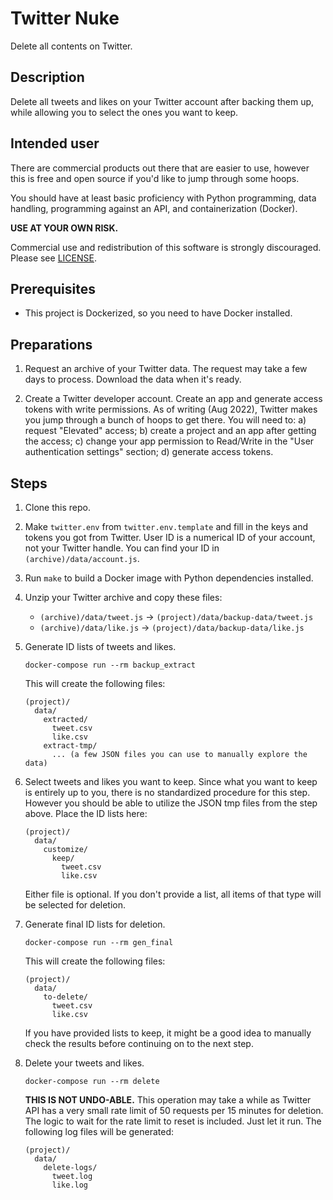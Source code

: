 # Twitter Nuke

Delete all contents on Twitter.

## Description

Delete all tweets and likes on your Twitter account after backing them up,
while allowing you to select the ones you want to keep.

## Intended user

There are commercial products out there that are easier to use,
however this is free and open source if you'd like to jump through some hoops.

You should have at least basic proficiency with Python programming, data handling,
programming against an API, and containerization (Docker).

**USE AT YOUR OWN RISK.**

Commercial use and redistribution of this software is strongly discouraged.
Please see [LICENSE](LICENSE).

## Prerequisites

* This project is Dockerized, so you need to have Docker installed.

## Preparations

1. Request an archive of your Twitter data.
   The request may take a few days to process.
   Download the data when it's ready.

2. Create a Twitter developer account.
   Create an app and generate access tokens with write permissions.
   As of writing (Aug 2022), Twitter makes you jump through a bunch of hoops to get there.
   You will need to:
   a) request "Elevated" access;
   b) create a project and an app after getting the access;
   c) change your app permission to Read/Write in the "User authentication settings" section;
   d) generate access tokens.

## Steps

1. Clone this repo.

2. Make `twitter.env` from `twitter.env.template` and fill in the keys and tokens you got from Twitter.
   User ID is a numerical ID of your account, not your Twitter handle.
   You can find your ID in `(archive)/data/account.js`.

3. Run `make` to build a Docker image with Python dependencies installed.

4. Unzip your Twitter archive and copy these files:
   * `(archive)/data/tweet.js` -> `(project)/data/backup-data/tweet.js`
   * `(archive)/data/like.js` -> `(project)/data/backup-data/like.js`

5. Generate ID lists of tweets and likes.
   ```
   docker-compose run --rm backup_extract
   ```
   This will create the following files:
   ```
   (project)/
     data/
       extracted/
         tweet.csv
         like.csv
       extract-tmp/
         ... (a few JSON files you can use to manually explore the data)
   ```

6. Select tweets and likes you want to keep.
   Since what you want to keep is entirely up to you, there is no standardized procedure for this step.
   However you should be able to utilize the JSON tmp files from the step above.
   Place the ID lists here:
   ```
   (project)/
     data/
       customize/
         keep/
           tweet.csv
           like.csv
   ```
   Either file is optional. If you don't provide a list, all items of that type will be selected for deletion.

7. Generate final ID lists for deletion.
   ```
   docker-compose run --rm gen_final
   ```
   This will create the following files:
   ```
   (project)/
     data/
       to-delete/
         tweet.csv
         like.csv
   ```
   If you have provided lists to keep,
   it might be a good idea to manually check the results before
   continuing on to the next step.

8. Delete your tweets and likes.
   ```
   docker-compose run --rm delete
   ```
   **THIS IS NOT UNDO-ABLE.**
   This operation may take a while as Twitter API has a very small rate limit of 50 requests per 15 minutes for deletion.
   The logic to wait for the rate limit to reset is included. Just let it run.
   The following log files will be generated:
   ```
   (project)/
     data/
       delete-logs/
         tweet.log
         like.log
   ```
